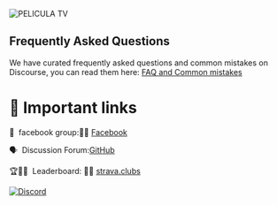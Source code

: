 ![PELICULA TV]([https://www.facebook.com/groups/548039300909916/posts/554770153570164](https://yt3.googleusercontent.com/92OisQWtu5B2QDRLIHj5opzXTBSXKN1KzVoVvC7Fsu_H6xqfi_NOvHwOeY_8uwZNWUI8XlcGEw=s900-c-k-c0x00ffffff-no-rj))



## Frequently Asked Questions

We have curated frequently asked questions and common mistakes on Discourse, you can read them here: [FAQ and Common mistakes](https://watching.nwsautodaily.com/zh/)


# 📎 Important links


💪 &nbsp;facebook group:📎🌐  [Facebook](https://www.facebook.com/groups/548039300909916/posts/554770153570164)

🗣️ &nbsp;Discussion Forum:[GitHub](https://www.facebook.com/groups/548039300909916/posts/554770153570164)

🏆🧛‍♀️ &nbsp;Leaderboard: 📎🌐  [strava.clubs](https://www.strava.com/clubs/1290772/posts/32045247)



[![Discord](https://img.shields.io/discord/565639094860775436.svg)](https://discord.gg/hAuevqx9Tj)
